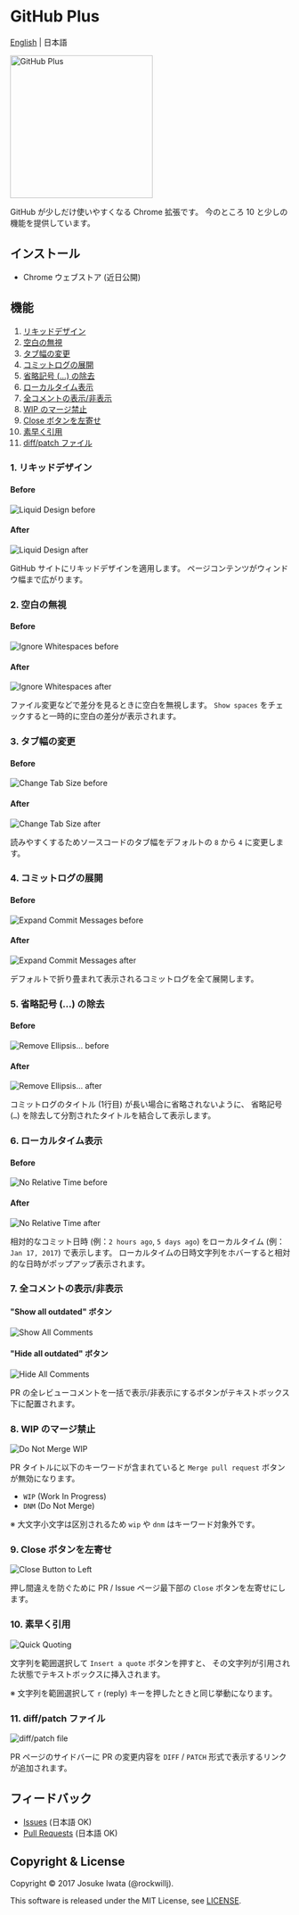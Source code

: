 # GitHub Plus

[English](README.md) | 日本語

<img src="image/icon512.png" alt="GitHub Plus" width="256"/>

GitHub が少しだけ使いやすくなる Chrome 拡張です。
今のところ 10 と少しの機能を提供しています。

## インストール

* Chrome ウェブストア (近日公開)

## 機能

1. [リキッドデザイン](#liquid_design)
2. [空白の無視](#ignore_whitespaces)
3. [タブ幅の変更](#change_tab_size)
4. [コミットログの展開](#expand_commit_messages)
5. [省略記号 (…) の除去](#remove_ellipsis)
6. [ローカルタイム表示](#no_relative_time)
7. [全コメントの表示/非表示](#show_hide_all_comments)
8. [WIP のマージ禁止](#do_not_merge_wip)
9. [Close ボタンを左寄せ](#close_button_to_left)
10. [素早く引用](#quick_quoting)
11. [diff/patch ファイル](#diff_patch_file)

### <a name="liquid_design">1. リキッドデザイン

#### Before

![Liquid Design before](image/1_Liquid_Design_before.png)

#### After

![Liquid Design after](image/1_Liquid_Design_after.png)

GitHub サイトにリキッドデザインを適用します。
ページコンテンツがウィンドウ幅まで広がります。

### <a name="ignore_whitespaces">2. 空白の無視

#### Before

![Ignore Whitespaces before](image/2_Ignore_Whitespaces_before.png)

#### After

![Ignore Whitespaces after](image/2_Ignore_Whitespaces_after.png)

ファイル変更などで差分を見るときに空白を無視します。
`Show spaces` をチェックすると一時的に空白の差分が表示されます。

### <a name="change_tab_size">3. タブ幅の変更

#### Before

![Change Tab Size before](image/3_Change_Tab_Size_before.png)

#### After

![Change Tab Size after](image/3_Change_Tab_Size_after.png)

読みやすくするためソースコードのタブ幅をデフォルトの `8` から `4` に変更します。

### <a name="expand_commit_messages">4. コミットログの展開

#### Before

![Expand Commit Messages before](image/4_Expand_Commit_Messages_before.png)

#### After

![Expand Commit Messages after](image/4_Expand_Commit_Messages_after.png)

デフォルトで折り畳まれて表示されるコミットログを全て展開します。

### <a name="remove_ellipsis">5. 省略記号 (…) の除去

#### Before

![Remove Ellipsis… before](image/5_Remove_Ellipsis…_before.png)

#### After

![Remove Ellipsis… after](image/5_Remove_Ellipsis…_after.png)

コミットログのタイトル (1行目) が長い場合に省略されないように、
省略記号 (`…`) を除去して分割されたタイトルを結合して表示します。

### <a name="no_relative_time">6. ローカルタイム表示

#### Before

![No Relative Time before](image/6_No_Relative_Time_before.png)

#### After

![No Relative Time after](image/6_No_Relative_Time_after.png)

相対的なコミット日時 (例：`2 hours ago`, `5 days ago`) をローカルタイム (例：`Jan 17, 2017`) で表示します。
ローカルタイムの日時文字列をホバーすると相対的な日時がポップアップ表示されます。

### <a name="show_hide_all_comments">7. 全コメントの表示/非表示

#### "Show all outdated" ボタン

![Show All Comments](image/7_Show_All_Comments.png)

#### "Hide all outdated" ボタン

![Hide All Comments](image/7_Hide_All_Comments.png)

PR の全レビューコメントを一括で表示/非表示にするボタンがテキストボックス下に配置されます。

### <a name="do_not_merge_wip">8. WIP のマージ禁止

![Do Not Merge WIP](image/8_Do_Not_Merge_WIP.png)

PR タイトルに以下のキーワードが含まれていると `Merge pull request` ボタンが無効になります。

* `WIP` (Work In Progress)
* `DNM` (Do Not Merge)

※ 大文字小文字は区別されるため `wip` や `dnm` はキーワード対象外です。

### <a name="close_button_to_left">9. Close ボタンを左寄せ

![Close Button to Left](image/9_Close_Button_to_Left.png)

押し間違えを防ぐために PR / Issue ページ最下部の `Close` ボタンを左寄せにします。

### <a name="quick_quoting">10. 素早く引用

![Quick Quoting](image/10_Quick_Quoting.png)

文字列を範囲選択して `Insert a quote` ボタンを押すと、
その文字列が引用された状態でテキストボックスに挿入されます。

※ 文字列を範囲選択して `r` (reply) キーを押したときと同じ挙動になります。

### <a name="diff_patch_file">11. diff/patch ファイル

![diff/patch file](image/11_diff_patch_file.png)

PR ページのサイドバーに PR の変更内容を `DIFF` / `PATCH` 形式で表示するリンクが追加されます。

## フィードバック

* [Issues](https://github.com/rockwillj/GitHub-Plus/issues) (日本語 OK)
* [Pull Requests](https://github.com/rockwillj/GitHub-Plus/pulls) (日本語 OK)

## Copyright & License

Copyright © 2017 Josuke Iwata (@rockwillj).

This software is released under the MIT License, see [LICENSE](LICENSE).
